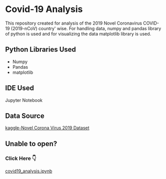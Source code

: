 # Covid-19 Analysis

This repository created for analysis of the 2019 Novel Coronavirus COVID-19 (2019-nCoV) country' wise. For handling data, numpy and pandas library of python is used and for visualizing the data matplotlib library is used.

## Python Libraries Used
* Numpy
* Pandas
* matplotlib

## IDE Used
Jupyter Notebook

## Data Source
[kaggle-Novel Corona Virus 2019 Dataset](https://www.kaggle.com/sudalairajkumar/novel-corona-virus-2019-dataset)

## Unable to open?
### Click Here 👇
[covid19_analysis.ipynb](https://nbviewer.jupyter.org/github/apurvashivam08/covid_19-analysis/blob/master/covid19_analysis.ipynb)

